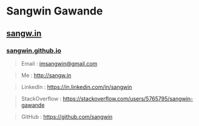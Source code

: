 # Sangwin Gawande
## [sangw.in](http://www.sangw.in)
### [sangwin.github.io](http://sangwin.github.io)

> Email : imsangwin@gmail.com

> Me : http://sangw.in

> LinkedIn : https://in.linkedin.com/in/sangwin

> StackOverflow : https://stackoverflow.com/users/5765795/sangwin-gawande

> GitHub : https://github.com/sangwin
